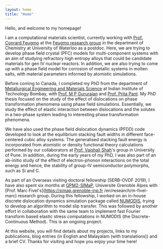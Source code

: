 ```yaml
---
layout: home
title: "Home"
---
```


Hello, and welcome to my homepage! 

I am a computational materials scientist, currently working with [Prof. Conrard Feugmo](https://uwaterloo.ca/chemistry/profile/cgtetsas) 
at the [Feugmo research group](https://uwaterloo.ca/feugmo-research-group/) in the 
department of Chemistry at University of Waterloo as a postdoc. Here, we are trying 
to develop phase field crystal (PFC) models for multi-component systems with an aim 
of studying refractory high entropy alloys that could be candidate materials for 
gen IV nuclear reactors. In addition, we are also trying to come up with a 
phase field model for corrosion of metallic systems in molten salts, 
with material parameters informed by atomistic simulations.

Before coming to Canada, I completed my PhD from the department 
of [Metallurgical Engineering and Materials Science](https://www.iitb.ac.in/mems/) 
at Indian Institute of Technology Bombay, with [Prof. M P Gururajan](https://sites.google.com/site/gurusofficialhomepage/) 
and [Prof. Prita Pant](https://www.iitb.ac.in/mems/en/prof-prita-pant). 
My PhD thesis focused on the study of the effect of dislocations 
on phase transformation phenomena using phase field simulations. 
Essentially, we study the effect of elastic interaction 
between dislocations and the solutes in a two-phase system leading 
to interesting phase transformation phenomena. 

We have also used the phase field dislocation dynamics (PFDD) code developed to look at 
the equilibrium stacking fault widths in different face-centered 
cubic alloy systems. The generalised stacking fault energy is incorporated from 
atomistic or density functional theory calculations performed by our collaborators 
at [Prof. Vaishali Shah](https://www.researchgate.net/profile/Vaishali-Shah-3)'s group in University of Pune. 
In addition, during the early years of my PhD, I was also part of an ab-initio study of the effect of 
electron-phonon interactions on the total energy and hence, the stability of group-IV 
semiconductor polymorphs, such as Si and C.

As part of an Overseas visiting doctoral fellowship (SERB-OVDF 2019), I have also spent 
six months at [GPM2-SIMaP](https://simap.grenoble-inp.fr/en/research/simap-directory-gpm2-group), 
Universite Grenoble Alpes with [Prof. Marc Fivel's](https://simap.grenoble-inp.fr
/en/research/m-fivel-marc) research group. During this fellowship, I worked on an in-house 
discrete dislocation dynamics simulation package called 
[NUMODIS](https://www.researchgate.net/project/3D-Discrete-Dislocation-Dynamics-Simulations), 
trying to develop an algorithm to model slip transfer. This was followed by another effort in 
collaboration with the same team to implement fast Fourier transform based elastic stress computations 
in NUMODIS (the Discrete-Continuous Method). This is an ongoing project.

At this website, you will find details about my projects, 
links to my publications, blog entries (in English and Malayalam (with translations)) and a brief CV. 
Thanks for visiting and hope you enjoy your time here!
